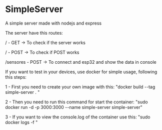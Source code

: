 # SimpleServer

A simple server made with nodejs and express

The server have this routes:

/ - GET  -> To check if the server works

/ - POST -> To check if POST works

/sensores - POST -> To connect and esp32 and show the data in console

If you want to test in your devices, use docker for simple usage, following this steps:

1 - First you need to create your own image with this:
    "docker build --tag simple-server . "

2 - Then you need to run this command for start the container:
    "sudo docker run -d -p 3000:3000 --name simple-server simple-server"

3 - If you want to view the console.log of the container use this:
    "sudo docker logs -f <Nombre del contenedor>"
